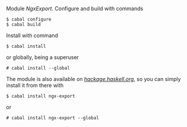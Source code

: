 Module *NgxExport*. Configure and build with commands

```ShellSession
$ cabal configure
$ cabal build
```

Install with command

```ShellSession
$ cabal install
```

or globally, being a superuser

```ShellSession
# cabal install --global
```

The module is also available on
[*hackage.haskell.org*](http://hackage.haskell.org/package/ngx-export), so you
can simply install it from there with

```ShellSession
$ cabal install ngx-export
```

or

```ShellSession
# cabal install ngx-export --global
```

